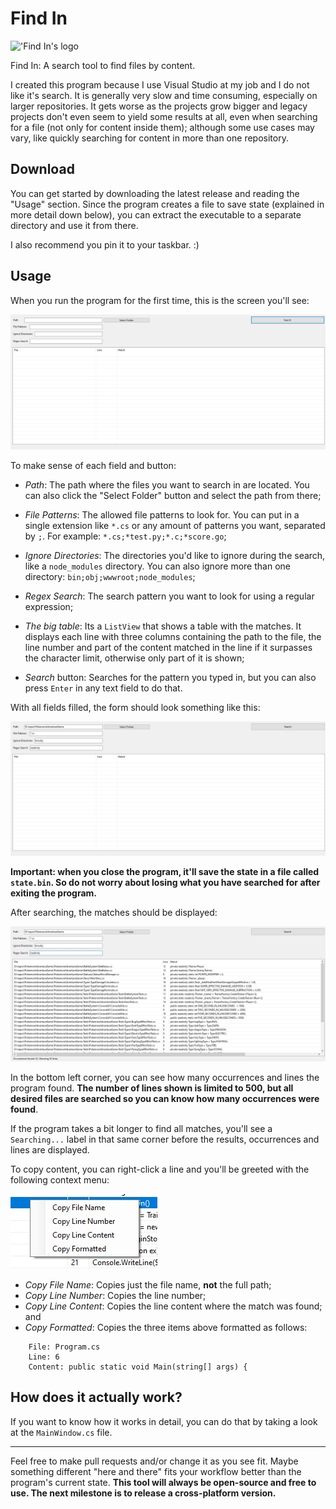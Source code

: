 # Find In

!['Find In's logo](Findin/findin.ico)

Find In: A search tool to find files by content.

I created this program because I use Visual Studio at my job and I do not like it's search. It is generally very slow and time consuming, especially on larger repositories. It gets worse as the projects grow bigger and legacy projects don't even seem to yield some results at all, even when searching for a file (not only for content inside them); although some use cases may vary, like quickly searching for content in more than one repository.

## Download

You can get started by downloading the latest release and reading the "Usage" section. Since the program creates a file to save state (explained in more detail down below), you can extract the executable to a separate directory and use it from there. 

I also recommend you pin it to your taskbar. :)

## Usage

When you run the program for the first time, this is the screen you'll see:

![A screenshot of the Initial Screen](DocsImages/InitialScreen.jpg)

To make sense of each field and button:

- *Path*: The path where the files you want to search in are located. You can also click the "Select Folder" button and select the path from there;

- *File Patterns*: The allowed file patterns to look for. You can put in a single extension like `*.cs` or any amount of patterns you want, separated by `;`. For example: `*.cs;*test.py;*.c;*score.go`;

- *Ignore Directories*: The directories you'd like to ignore during the search, like a `node_modules` directory. You can also ignore more than one directory: `bin;obj;wwwroot;node_modules`;

- *Regex Search*: The search pattern you want to look for using a regular expression;

- *The big table*: Its a `ListView` that shows a table with the matches. It displays each line with three columns containing the path to the file, the line number and part of the content matched in the line if it surpasses the character limit, otherwise only part of it is shown;

- *Search* button: Searches for the pattern you typed in, but you can also press `Enter` in any text field to do that.

With all fields filled, the form should look something like this:

![A screenshot of the initial screen with all fields filled](DocsImages/AllFieldsFilled.jpg)

**Important: when you close the program, it'll save the state in a file called `state.bin`. So do not worry about losing what you have searched for after exiting the program.**

After searching, the matches should be displayed:

![A screenshot of the program searching for matches](DocsImages/MatchesFound.jpg)

In the bottom left corner, you can see how many occurrences and lines the program found. **The number of lines shown is limited to 500, but all desired files are searched so you can know how many occurrences were found**.

If the program takes a bit longer to find all matches, you'll see a `Searching...` label in that same corner before the results, occurrences and lines are displayed.


To copy content, you can right-click a line and you'll be greeted with the following context menu:

![A screenshot of the program's context menu](DocsImages/ContextMenu.jpg)

- *Copy File Name*: Copies just the file name, **not** the full path;
- *Copy Line Number*: Copies the line number;
- *Copy Line Content*: Copies the line content where the match was found; and
- *Copy Formatted*: Copies the three items above formatted as follows:

```
    File: Program.cs
    Line: 6
    Content: public static void Main(string[] args) {
```

## How does it actually work?

If you want to know how it works in detail, you can do that by taking a look at the `MainWindow.cs` file.

-----

Feel free to make pull requests and/or change it as you see fit. Maybe something different "here and there" fits your workflow better than the program's current state. **This tool will always be open-source and free to use. The next milestone is to release a cross-platform version.**
